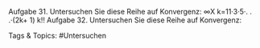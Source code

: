 Aufgabe 31. Untersuchen Sie diese Reihe auf Konvergenz:
 ∞X
k=11·3·5·. . .·(2k+ 1)
k!!
Aufgabe 32. Untersuchen Sie diese Reihe auf Konvergenz:

   Tags & Topics:
   #Untersuchen